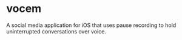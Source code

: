# vocem
A social media application for iOS that uses pause recording to hold uninterrupted conversations over voice. 

